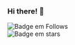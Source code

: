 ### Hi there! 👋
![Badge em Follows](https://img.shields.io/github/followers/andrius-uryel?style=social)<br>
![Badge em stars](https://img.shields.io/github/gist/stars/andrius-uryel?style=social)
<!--
**Andrius-Uryel/andrius-uryel** is a ✨ _special_ ✨ repository because its `README.md` (this file) appears on your GitHub profile.

Here are some ideas to get you started:

- 🔭 I’m currently working on ...
- 🌱 I’m currently learning ...
- 👯 I’m looking to collaborate on ...
- 🤔 I’m looking for help with ...
- 💬 Ask me about ...
- 📫 How to reach me: ...
- 😄 Pronouns: ...
- ⚡ Fun fact: ...
-->
